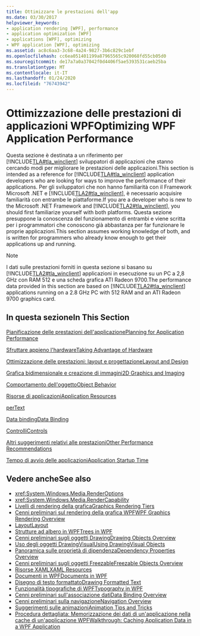 ```yaml
---
title: Ottimizzare le prestazioni dell'app
ms.date: 03/30/2017
helpviewer_keywords:
- application rendering [WPF], performance
- application optimization [WPF]
- applications [WPF], optimizing
- WPF application [WPF], optimizing
ms.assetid: ac8c6aa3-3c68-4a24-9827-3b6c829c1ebf
ms.openlocfilehash: cc6ea051401199a87965565c920068fd55cb05d0
ms.sourcegitcommit: de17a7a0a37042f0d4406f5ae5393531caeb25ba
ms.translationtype: MT
ms.contentlocale: it-IT
ms.lasthandoff: 01/24/2020
ms.locfileid: "76743942"
---
```

# <a name="optimizing-wpf-application-performance"></a><span data-ttu-id="eab06-102">Ottimizzazione delle prestazioni di applicazioni WPF</span><span class="sxs-lookup"><span data-stu-id="eab06-102">Optimizing WPF Application Performance</span></span>
<span data-ttu-id="eab06-103">Questa sezione è destinata a un riferimento per [!INCLUDE[TLA#tla_winclient](../../../../includes/tlasharptla-winclient-md.md)] sviluppatori di applicazioni che stanno cercando modi per migliorare le prestazioni delle applicazioni.</span><span class="sxs-lookup"><span data-stu-id="eab06-103">This section is intended as a reference for [!INCLUDE[TLA#tla_winclient](../../../../includes/tlasharptla-winclient-md.md)] application developers who are looking for ways to improve the performance of their applications.</span></span> <span data-ttu-id="eab06-104">Per gli sviluppatori che non hanno familiarità con il Framework Microsoft .NET e [!INCLUDE[TLA2#tla_winclient](../../../../includes/tla2sharptla-winclient-md.md)], è necessario acquisire familiarità con entrambe le piattaforme.</span><span class="sxs-lookup"><span data-stu-id="eab06-104">If you are a developer who is new to the Microsoft .NET Framework and [!INCLUDE[TLA2#tla_winclient](../../../../includes/tla2sharptla-winclient-md.md)], you should first familiarize yourself with both platforms.</span></span> <span data-ttu-id="eab06-105">Questa sezione presuppone la conoscenza del funzionamento di entrambi e viene scritta per i programmatori che conoscono già abbastanza per far funzionare le proprie applicazioni.</span><span class="sxs-lookup"><span data-stu-id="eab06-105">This section assumes working knowledge of both, and is written for programmers who already know enough to get their applications up and running.</span></span>  
  
> [!NOTE]
> <span data-ttu-id="eab06-106">I dati sulle prestazioni forniti in questa sezione si basano su [!INCLUDE[TLA2#tla_winclient](../../../../includes/tla2sharptla-winclient-md.md)] applicazioni in esecuzione su un PC a 2,8 GHz con RAM 512 e una scheda grafica ATI Radeon 9700.</span><span class="sxs-lookup"><span data-stu-id="eab06-106">The performance data provided in this section are based on [!INCLUDE[TLA2#tla_winclient](../../../../includes/tla2sharptla-winclient-md.md)] applications running on a 2.8 GHz PC with 512 RAM and an ATI Radeon 9700 graphics card.</span></span>  
  
## <a name="in-this-section"></a><span data-ttu-id="eab06-107">In questa sezione</span><span class="sxs-lookup"><span data-stu-id="eab06-107">In This Section</span></span>  
 [<span data-ttu-id="eab06-108">Pianificazione delle prestazioni dell'applicazione</span><span class="sxs-lookup"><span data-stu-id="eab06-108">Planning for Application Performance</span></span>](planning-for-application-performance.md)  
  
 [<span data-ttu-id="eab06-109">Sfruttare appieno l'hardware</span><span class="sxs-lookup"><span data-stu-id="eab06-109">Taking Advantage of Hardware</span></span>](optimizing-performance-taking-advantage-of-hardware.md)  
  
 [<span data-ttu-id="eab06-110">Ottimizzazione delle prestazioni: layout e progettazione</span><span class="sxs-lookup"><span data-stu-id="eab06-110">Layout and Design</span></span>](optimizing-performance-layout-and-design.md)  
  
 [<span data-ttu-id="eab06-111">Grafica bidimensionale e creazione di immagini</span><span class="sxs-lookup"><span data-stu-id="eab06-111">2D Graphics and Imaging</span></span>](optimizing-performance-2d-graphics-and-imaging.md)  
  
 [<span data-ttu-id="eab06-112">Comportamento dell'oggetto</span><span class="sxs-lookup"><span data-stu-id="eab06-112">Object Behavior</span></span>](optimizing-performance-object-behavior.md)  
  
 [<span data-ttu-id="eab06-113">Risorse di applicazioni</span><span class="sxs-lookup"><span data-stu-id="eab06-113">Application Resources</span></span>](optimizing-performance-application-resources.md)  
  
 [<span data-ttu-id="eab06-114">per</span><span class="sxs-lookup"><span data-stu-id="eab06-114">Text</span></span>](optimizing-performance-text.md)  
  
 [<span data-ttu-id="eab06-115">Data binding</span><span class="sxs-lookup"><span data-stu-id="eab06-115">Data Binding</span></span>](optimizing-performance-data-binding.md)  
  
 [<span data-ttu-id="eab06-116">Controlli</span><span class="sxs-lookup"><span data-stu-id="eab06-116">Controls</span></span>](optimizing-performance-controls.md)  
  
 [<span data-ttu-id="eab06-117">Altri suggerimenti relativi alle prestazioni</span><span class="sxs-lookup"><span data-stu-id="eab06-117">Other Performance Recommendations</span></span>](optimizing-performance-other-recommendations.md)  
  
 [<span data-ttu-id="eab06-118">Tempo di avvio delle applicazioni</span><span class="sxs-lookup"><span data-stu-id="eab06-118">Application Startup Time</span></span>](application-startup-time.md)  
  
## <a name="see-also"></a><span data-ttu-id="eab06-119">Vedere anche</span><span class="sxs-lookup"><span data-stu-id="eab06-119">See also</span></span>

- <xref:System.Windows.Media.RenderOptions>
- <xref:System.Windows.Media.RenderCapability>
- [<span data-ttu-id="eab06-120">Livelli di rendering della grafica</span><span class="sxs-lookup"><span data-stu-id="eab06-120">Graphics Rendering Tiers</span></span>](graphics-rendering-tiers.md)
- [<span data-ttu-id="eab06-121">Cenni preliminari sul rendering della grafica WPF</span><span class="sxs-lookup"><span data-stu-id="eab06-121">WPF Graphics Rendering Overview</span></span>](../graphics-multimedia/wpf-graphics-rendering-overview.md)
- [<span data-ttu-id="eab06-122">Layout</span><span class="sxs-lookup"><span data-stu-id="eab06-122">Layout</span></span>](layout.md)
- [<span data-ttu-id="eab06-123">Strutture ad albero in WPF</span><span class="sxs-lookup"><span data-stu-id="eab06-123">Trees in WPF</span></span>](trees-in-wpf.md)
- [<span data-ttu-id="eab06-124">Cenni preliminari sugli oggetti Drawing</span><span class="sxs-lookup"><span data-stu-id="eab06-124">Drawing Objects Overview</span></span>](../graphics-multimedia/drawing-objects-overview.md)
- [<span data-ttu-id="eab06-125">Uso degli oggetti DrawingVisual</span><span class="sxs-lookup"><span data-stu-id="eab06-125">Using DrawingVisual Objects</span></span>](../graphics-multimedia/using-drawingvisual-objects.md)
- [<span data-ttu-id="eab06-126">Panoramica sulle proprietà di dipendenza</span><span class="sxs-lookup"><span data-stu-id="eab06-126">Dependency Properties Overview</span></span>](dependency-properties-overview.md)
- [<span data-ttu-id="eab06-127">Cenni preliminari sugli oggetti Freezable</span><span class="sxs-lookup"><span data-stu-id="eab06-127">Freezable Objects Overview</span></span>](freezable-objects-overview.md)
- [<span data-ttu-id="eab06-128">Risorse XAML</span><span class="sxs-lookup"><span data-stu-id="eab06-128">XAML Resources</span></span>](xaml-resources.md)
- [<span data-ttu-id="eab06-129">Documenti in WPF</span><span class="sxs-lookup"><span data-stu-id="eab06-129">Documents in WPF</span></span>](documents-in-wpf.md)
- [<span data-ttu-id="eab06-130">Disegno di testo formattato</span><span class="sxs-lookup"><span data-stu-id="eab06-130">Drawing Formatted Text</span></span>](drawing-formatted-text.md)
- [<span data-ttu-id="eab06-131">Funzionalità tipografiche di WPF</span><span class="sxs-lookup"><span data-stu-id="eab06-131">Typography in WPF</span></span>](typography-in-wpf.md)
- [<span data-ttu-id="eab06-132">Cenni preliminari sull'associazione dati</span><span class="sxs-lookup"><span data-stu-id="eab06-132">Data Binding Overview</span></span>](../../../desktop-wpf/data/data-binding-overview.md)
- [<span data-ttu-id="eab06-133">Cenni preliminari sulla navigazione</span><span class="sxs-lookup"><span data-stu-id="eab06-133">Navigation Overview</span></span>](../app-development/navigation-overview.md)
- [<span data-ttu-id="eab06-134">Suggerimenti sulle animazioni</span><span class="sxs-lookup"><span data-stu-id="eab06-134">Animation Tips and Tricks</span></span>](../graphics-multimedia/animation-tips-and-tricks.md)
- [<span data-ttu-id="eab06-135">Procedura dettagliata: Memorizzazione dei dati di un'applicazione nella cache di un'applicazione WPF</span><span class="sxs-lookup"><span data-stu-id="eab06-135">Walkthrough: Caching Application Data in a WPF Application</span></span>](walkthrough-caching-application-data-in-a-wpf-application.md)
